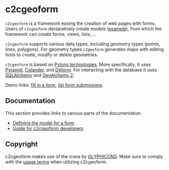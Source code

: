 # c2cgeoform

`c2cgeoform` is a framework easing the creation of web pages with forms. Users
of `c2cgeoform` declaratively create *models*
([example](c2cgeoform/pully/model.py)), from which the framework
can create forms, views, lists, …

`c2cgeoform` supports various data types, including *geometry* types (points,
lines, polygons). For geometry types `c2geoform` generates maps with editing
tools to create, modify or delete geometries.

`c2cgeoform` is based on [Pylons technologies](http://www.pylonsproject.org/).
More specifically, it uses
[Pyramid](http://docs.pylonsproject.org/en/latest/docs/pyramid.html),
[Colander](http://colander.readthedocs.org/en/latest/), and
[Deform](http://deform.readthedocs.org/en/latest/). For interacting with the
database it uses [SQLAlchemy](http://www.sqlalchemy.org/) and
[GeoAlchemy 2](https://geoalchemy-2.readthedocs.org/en/latest/).

Demo links: [fill in
a form](http://mapfish-geoportal.demo-camptocamp.com/c2cgeoform/wsgi/fouille/form/),
[list form
submissions](http://mapfish-geoportal.demo-camptocamp.com/c2cgeoform/wsgi/fouille/).

## Documentation

This section provides links to various parts of the documentation.

* [Defining the model for a form](docs/model.md)
* [Guide for c2cgeoform developers](docs/developer-guide.md)

## Copyright

c2cgeoform makes use of the icons by [GLYPHICONS](http://glyphicons.com).
Make sure to comply with the [usage terms](http://glyphicons.com/license/) when
utilizing c2cgeoform.
